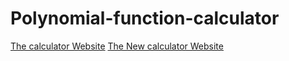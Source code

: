 # Polynomial-function-calculator

[The calculator Website](https://alhassanmohamed2.github.io/Polynomial-function-calculator/)
[The New calculator Website](https://mhmh-m.github.io/Polynomial-function-calculator/)
